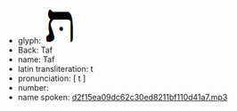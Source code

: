 - glyph: ![f02ff7cd4fc545a08cd011e5e30e509e.png](./29.png)
- Back: Taf
- name: Taf
- latin transliteration: t
- pronunciation: [ t ]
- number: 
- name spoken: [d2f15ea09dc62c30ed8211bf110d41a7.mp3](./15.mp3)